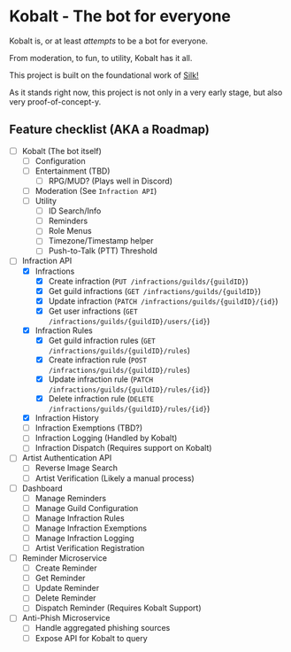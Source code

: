 # Kobalt - The bot for everyone

Kobalt is, or at least *attempts* to be a bot for everyone.

From moderation, to fun, to utility, Kobalt has it all.

This project is built on the foundational work of [Silk!](https://silkbot.cc/src)

As it stands right now, this project is not only in a very early stage, but also very proof-of-concept-y.

## Feature checklist (AKA a Roadmap)

- [ ] Kobalt (The bot itself)
    - [ ] Configuration
    - [ ] Entertainment (TBD)
        - [ ] RPG/MUD? (Plays well in Discord)
    - [ ] Moderation (See `Infraction API`)
    - [ ] Utility
        - [ ] ID Search/Info
        - [ ] Reminders
        - [ ] Role Menus
        - [ ] Timezone/Timestamp helper
        - [ ] Push-to-Talk (PTT) Threshold

- [ ] Infraction API  
    - [x] Infractions
        - [x] Create infraction (`PUT /infractions/guilds/{guildID}`)
        - [x] Get guild infractions (`GET /infractions/guilds/{guildID}`)
        - [x] Update infraction (`PATCH /infractions/guilds/{guildID}/{id}`)
        - [x] Get user infractions (`GET /infractions/guilds/{guildID}/users/{id}`)
    - [x] Infraction Rules
        - [x] Get guild infraction rules (`GET /infractions/guilds/{guildID}/rules`)
        - [x] Create infraction rule (`POST /infractions/guilds/{guildID}/rules`)
        - [x] Update infraction rule (`PATCH /infractions/guilds/{guildID}/rules/{id}`)
        - [x] Delete infraction rule (`DELETE /infractions/guilds/{guildID}/rules/{id}`)
    - [x] Infraction History
    - [ ] Infraction Exemptions (TBD?)
    - [ ] Infraction Logging (Handled by Kobalt)
    - [ ] Infraction Dispatch (Requires support on Kobalt)

- [ ] Artist Authentication API
    - [ ] Reverse Image Search
    - [ ] Artist Verification (Likely a manual process)

- [ ] Dashboard
    - [ ] Manage Reminders
    - [ ] Manage Guild Configuration
    - [ ] Manage Infraction Rules
    - [ ] Manage Infraction Exemptions
    - [ ] Manage Infraction Logging
    - [ ] Artist Verification Registration

- [ ] Reminder Microservice
    - [ ] Create Reminder
    - [ ] Get Reminder
    - [ ] Update Reminder
    - [ ] Delete Reminder
    - [ ] Dispatch Reminder (Requires Kobalt Support)

- [ ] Anti-Phish Microservice
    - [ ] Handle aggregated phishing sources
    - [ ] Expose API for Kobalt to query
